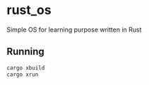 # rust_os

Simple OS for learning purpose written in Rust

## Running

```bash
cargo xbuild
cargo xrun
```
